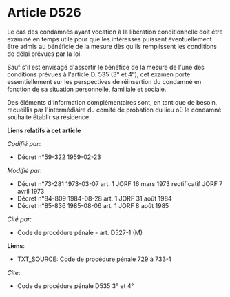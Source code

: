 # Article D526

Le cas des condamnés ayant vocation à la libération conditionnelle doit être examiné en temps utile pour que les intéressés
puissent éventuellement être admis au bénéficie de la mesure dès qu'ils remplissent les conditions de délai prévues par la
loi.

Sauf s'il est envisagé d'assortir le bénéfice de la mesure de l'une des conditions prévues à l'article D. 535 (3° et 4°), cet
examen porte essentiellement sur les perspectives de réinsertion du condamné en fonction de sa situation personnelle,
familiale et sociale.

Des éléments d'information complémentaires sont, en tant que de besoin, recueillis par l'intermédiaire du comité de probation
du lieu où le condamné souhaite établir sa résidence.

**Liens relatifs à cet article**

_Codifié par_:

  - Décret n°59-322 1959-02-23

_Modifié par_:

  - Décret n°73-281 1973-03-07 art. 1 JORF 16 mars 1973 rectificatif JORF 7 avril 1973
  - Décret n°84-809 1984-08-28 art. 1 JORF 31 août 1984
  - Décret n°85-836 1985-08-06 art. 1 JORF 8 août 1985

_Cité par_:

  - Code de procédure pénale - art. D527-1 (M)

**Liens**:

  - TXT_SOURCE: Code de procédure pénale 729 à 733-1

_Cite_:

  - Code de procédure pénale D535 3° et 4°
